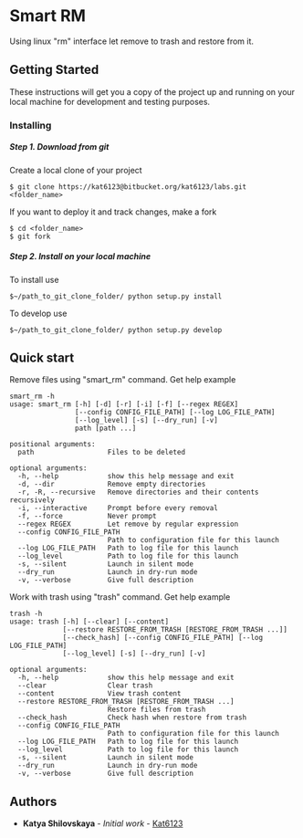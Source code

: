 # Smart RM

Using linux "rm" interface let remove to trash and restore from it.

## Getting Started

These instructions will get you a copy of the project up and running on your local machine for development and testing purposes.

### Installing

##### Step 1. Download from git
Create a local clone of your project

```
$ git clone https://kat6123@bitbucket.org/kat6123/labs.git <folder_name>
```

If you want to deploy it and track changes, make a fork

```
$ cd <folder_name>
$ git fork
```

##### Step 2. Install on your local machine

To install use
```
$~/path_to_git_clone_folder/ python setup.py install
```

To develop use
```
$~/path_to_git_clone_folder/ python setup.py develop
```

## Quick start

Remove files using "smart_rm" command. Get help example

```
smart_rm -h
usage: smart_rm [-h] [-d] [-r] [-i] [-f] [--regex REGEX]
                [--config CONFIG_FILE_PATH] [--log LOG_FILE_PATH]
                [--log_level] [-s] [--dry_run] [-v]
                path [path ...]

positional arguments:
  path                  Files to be deleted

optional arguments:
  -h, --help            show this help message and exit
  -d, --dir             Remove empty directories
  -r, -R, --recursive   Remove directories and their contents recursively
  -i, --interactive     Prompt before every removal
  -f, --force           Never prompt
  --regex REGEX         Let remove by regular expression
  --config CONFIG_FILE_PATH
                        Path to configuration file for this launch
  --log LOG_FILE_PATH   Path to log file for this launch
  --log_level           Path to log file for this launch
  -s, --silent          Launch in silent mode
  --dry_run             Launch in dry-run mode
  -v, --verbose         Give full description
```

Work with trash using "trash" command. Get help example
```
trash -h
usage: trash [-h] [--clear] [--content]
             [--restore RESTORE_FROM_TRASH [RESTORE_FROM_TRASH ...]]
             [--check_hash] [--config CONFIG_FILE_PATH] [--log LOG_FILE_PATH]
             [--log_level] [-s] [--dry_run] [-v]

optional arguments:
  -h, --help            show this help message and exit
  --clear               Clear trash
  --content             View trash content
  --restore RESTORE_FROM_TRASH [RESTORE_FROM_TRASH ...]
                        Restore files from trash
  --check_hash          Check hash when restore from trash
  --config CONFIG_FILE_PATH
                        Path to configuration file for this launch
  --log LOG_FILE_PATH   Path to log file for this launch
  --log_level           Path to log file for this launch
  -s, --silent          Launch in silent mode
  --dry_run             Launch in dry-run mode
  -v, --verbose         Give full description
```

## Authors

* **Katya Shilovskaya** - *Initial work* - [Kat6123](https://bitbucket.org/kat6123/)
